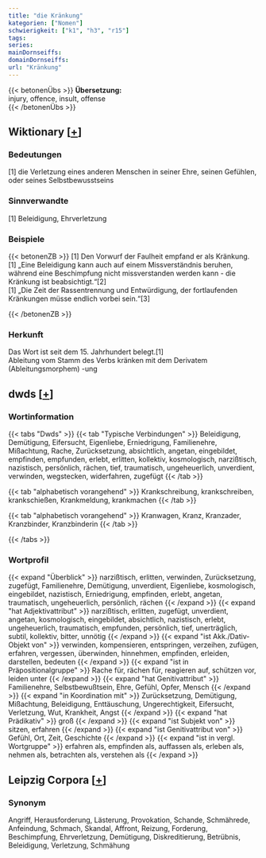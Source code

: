 ```yaml
---
title: "die Kränkung"
kategorien: ["Nomen"]
schwierigkeit: ["k1", "h3", "r15"]
tags:
series:
mainDornseiffs:
domainDornseiffs:
url: "Kränkung"
---
```


{{< betonenÜbs >}}
**Übersetzung:**  
injury, offence, insult, offense  
{{< /betonenÜbs >}}

## Wiktionary [[+](https://de.wiktionary.org/wiki/Kränkung)]

### Bedeutungen
[1] die Verletzung eines anderen Menschen in seiner Ehre, seinen Gefühlen, oder seines Selbstbewusstseins  

### Sinnverwandte
[1] Beleidigung, Ehrverletzung  

### Beispiele
{{< betonenZB >}}
[1] Den Vorwurf der Faulheit empfand er als Kränkung.  
[1] „Eine Beleidigung kann auch auf einem Missverständnis beruhen, während eine Beschimpfung nicht missverstanden werden kann - die Kränkung ist beabsichtigt.“[2]  
[1] „Die Zeit der Rassentrennung und Entwürdigung, der fortlaufenden Kränkungen müsse endlich vorbei sein.“[3]  

{{< /betonenZB >}}
### Herkunft
Das Wort ist seit dem 15. Jahrhundert belegt.[1]  
Ableitung vom Stamm des Verbs kränken mit dem Derivatem (Ableitungsmorphem) -ung  



## dwds [[+](https://www.dwds.de/wb/Kränkung)]

### Wortinformation
{{< tabs "Dwds" >}}
{{< tab "Typische Verbindungen" >}}
Beleidigung, Demütigung, Eifersucht, Eigenliebe, Erniedrigung, Familienehre, Mißachtung, Rache, Zurücksetzung, absichtlich, angetan, eingebildet, empfinden, empfunden, erlebt, erlitten, kollektiv, kosmologisch, narzißtisch, nazistisch, persönlich, rächen, tief, traumatisch, ungeheuerlich, unverdient, verwinden, wegstecken, widerfahren, zugefügt
{{< /tab >}}

{{< tab "alphabetisch vorangehend" >}}
Krankschreibung, krankschreiben, krankschießen, Krankmeldung, krankmachen
{{< /tab >}}

{{< tab "alphabetisch vorangehend" >}}
Kranwagen, Kranz, Kranzader, Kranzbinder, Kranzbinderin
{{< /tab >}}

{{< /tabs >}}

### Wortprofil
{{< expand "Überblick" >}} narzißtisch, erlitten, verwinden, Zurücksetzung, zugefügt, Familienehre, Demütigung, unverdient, Eigenliebe, kosmologisch, eingebildet, nazistisch, Erniedrigung, empfinden, erlebt, angetan, traumatisch, ungeheuerlich, persönlich, rächen {{< /expand >}}
{{< expand "hat Adjektivattribut" >}} narzißtisch, erlitten, zugefügt, unverdient, angetan, kosmologisch, eingebildet, absichtlich, nazistisch, erlebt, ungeheuerlich, traumatisch, empfunden, persönlich, tief, unerträglich, subtil, kollektiv, bitter, unnötig {{< /expand >}}
{{< expand "ist Akk./Dativ-Objekt von" >}} verwinden, kompensieren, entspringen, verzeihen, zufügen, erfahren, vergessen, überwinden, hinnehmen, empfinden, erleiden, darstellen, bedeuten {{< /expand >}}
{{< expand "ist in Präpositionalgruppe" >}} Rache für, rächen für, reagieren auf, schützen vor, leiden unter {{< /expand >}}
{{< expand "hat Genitivattribut" >}} Familienehre, Selbstbewußtsein, Ehre, Gefühl, Opfer, Mensch {{< /expand >}}
{{< expand "in Koordination mit" >}} Zurücksetzung, Demütigung, Mißachtung, Beleidigung, Enttäuschung, Ungerechtigkeit, Eifersucht, Verletzung, Wut, Krankheit, Angst {{< /expand >}}
{{< expand "hat Prädikativ" >}} groß {{< /expand >}}
{{< expand "ist Subjekt von" >}} sitzen, erfahren {{< /expand >}}
{{< expand "ist Genitivattribut von" >}} Gefühl, Ort, Zeit, Geschichte {{< /expand >}}
{{< expand "ist in vergl. Wortgruppe" >}} erfahren als, empfinden als, auffassen als, erleben als, nehmen als, betrachten als, verstehen als {{< /expand >}}

## Leipzig Corpora [[+](https://corpora.uni-leipzig.de/en/res?word=Kränkung&corpusId=deu_newscrawl-public_2018)]


### Synonym
Angriff, Herausforderung, Lästerung, Provokation, Schande, Schmährede, Anfeindung, Schmach, Skandal, Affront, Reizung, Forderung, Beschimpfung, Ehrverletzung, Demütigung, Diskreditierung, Betrübnis, Beleidigung, Verletzung, Schmähung

